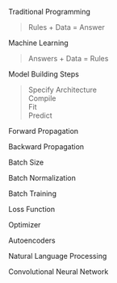 Traditional Programming
> Rules + Data = Answer

Machine Learning
> Answers + Data = Rules

Model Building Steps
> Specify Architecture<br>Compile<br>Fit<br>Predict

Forward Propagation

Backward Propagation

Batch Size

Batch Normalization

Batch Training

Loss Function

Optimizer

Autoencoders

Natural Language Processing

Convolutional Neural Network
